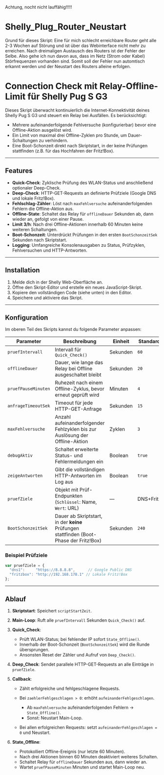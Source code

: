 Achtung, nocht nicht lauffähig!!!!!

# Shelly_Plug_Router_Neustart
Grund für dieses Skript: 
Eine für mich schlecht erreichbare Router geht alle 2-3 Wochen auf Störung und ist über das Webinterface nicht mehr zu erreichen. Nach dreimaligen Austausch des Routers ist der Fehler der Selbe. Also gehe ich nun davon aus, dass im Netz (Strom oder Kabel) Störfrequenzen vorhanden sind. Somit soll der Fehler nun automtisch erkannt werden und der Neustart des Routers alleine erfolgen.



# Connection Check mit Relay-Offline-Limit für Shelly Pug S G3

Dieses Skript überwacht kontinuierlich die Internet-Konnektivität deines Shelly Pug S G3 und steuert ein Relay bei Ausfällen. Es berücksichtigt:

* Mehrere aufeinanderfolgende Fehlversuche (konfigurierbar) bevor eine Offline-Aktion ausgelöst wird.
* Ein Limit von maximal drei Offline-Zyklen pro Stunde, um Dauer-Schaltungen zu verhindern.
* Eine Boot-Schonzeit direkt nach Skriptstart, in der keine Prüfungen stattfinden (z.B. für das Hochfahren der Fritz!Box).

---

## Features

* **Quick-Check**: Zyklische Prüfung des WLAN-Status und anschließend optionaler Deep-Check.
* **Deep-Check**: HTTP-GET-Requests an definierte Prüfziele (Google DNS und lokale Fritz!Box).
* **Fehlschlag-Zähler**: Löst nach `maxFehlversuche` aufeinanderfolgenden Fehlern die Offline-Aktion aus.
* **Offline-State**: Schaltet das Relay für `offlineDauer` Sekunden ab, dann wieder an, gefolgt von einer Pause.
* **Limit 3/h**: Nach drei Offline-Aktionen innerhalb 60 Minuten keine weiteren Schaltungen.
* **Boot-Schonzeit**: Unterdrückt Prüfungen in den ersten `BootSchonzeitSek` Sekunden nach Skriptstart.
* **Logging**: Umfangreiche Konsolenausgaben zu Status, Prüfzyklen, Fehlversuchen und HTTP-Antworten.

---

## Installation

1. Melde dich in der Shelly Web-Oberfläche an.
2. Öffne den Skript-Editor und erstelle ein neues JavaScript-Skript.
3. Kopiere den vollständigen Code (siehe unten) in den Editor.
4. Speichere und aktiviere das Skript.

---

## Konfiguration

Im oberen Teil des Skripts kannst du folgende Parameter anpassen:

| Parameter           | Beschreibung                                                                            | Einheit  | Standard  |
| ------------------- | --------------------------------------------------------------------------------------- | -------- | --------- |
| `pruefIntervall`    | Intervall für `Quick_Check()`                                                           | Sekunden | `60`      |
| `offlineDauer`      | Dauer, wie lange das Relay bei Offline ausgeschaltet bleibt                             | Sekunden | `20`      |
| `pruefPauseMinuten` | Ruhezeit nach einem Offline-Zyklus, bevor erneut geprüft wird                           | Minuten  | `4`       |
| `anfrageTimeoutSek` | Timeout für jede HTTP-GET-Anfrage                                                       | Sekunden | `15`      |
| `maxFehlversuche`   | Anzahl aufeinanderfolgender Fehlzyklen bis zur Auslösung der Offline-Aktion             | Zyklen   | `3`       |
| `debugAktiv`        | Schaltet erweiterte Status- und Fehlermeldungen ein                                     | Boolean  | `true`    |
| `zeigeAntworten`    | Gibt die vollständigen HTTP-Antworten im Log aus                                        | Boolean  | `true`    |
| `pruefZiele`        | Objekt mit Prüf-Endpunkten (`Schlüssel`: Name, `Wert`: URL)                             | —        | DNS+Fritz |
| `BootSchonzeitSek`  | Dauer ab Skriptstart, in der **keine** Prüfungen stattfinden (Boot-Phase der Fritz!Box) | Sekunden | `240`     |

### Beispiel Prüfziele

```js
var pruefZiele = {
  "dns1":     "https://8.8.8.8",      // Google Public DNS
  "fritzbox": "http://192.168.178.1" // Lokale Fritz!Box
};
```

---

## Ablauf

1. **Skriptstart**: Speichert `scriptStartZeit`.
2. **Main-Loop**: Ruft alle `pruefIntervall` Sekunden `Quick_Check()` auf.
3. **Quick\_Check**:

   * Prüft WLAN-Status; bei fehlender IP sofort `State_Offline()`.
   * Innerhalb der Boot-Schonzeit (`BootSchonzeitSek`) wird die Runde übersprungen.
   * Ansonsten Reset der Zähler und Aufruf von `Deep_Check()`.
4. **Deep\_Check**: Sendet parallele HTTP-GET-Requests an alle Einträge in `pruefZiele`.
5. **Callback**:

   * Zählt erfolgreiche und fehlgeschlagene Requests.
   * Bei `zaehlerFehlgeschlagen > 0`: erhöht `aufeinanderFehlgeschlagen`.

     * Ab `maxFehlversuche` aufeinanderfolgenden Fehlern → `State_Offline()`.
     * Sonst: Neustart Main-Loop.
   * Bei allen erfolgreichen Requests: setzt `aufeinanderFehlgeschlagen = 0` und Neustart.
6. **State\_Offline**:

   * Protokolliert Offline-Ereignis (nur letzte 60 Minuten).
   * Nach drei Aktionen binnen 60 Minuten deaktiviert weiteres Schalten.
   * Schaltet Relay für `offlineDauer` Sekunden aus, dann wieder an.
   * Wartet `pruefPauseMinuten` Minuten und startet Main-Loop neu.

